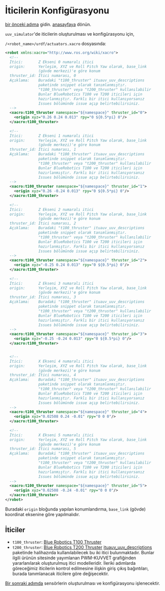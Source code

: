 # İticilerin Konfigürasyonu
[bir önceki adıma](setup-vehicle-parameters.md) gidin.
[anasayfaya](index.md) dönün.

`uuv_simulator`'de iticilerin oluşturulması ve konfigürasyonu için,

`/<robot_name>/urdf/actuators.xacro` dosyasında:

```xml
<robot xmlns:xacro="http://www.ros.org/wiki/xacro">
  <!-- 
  İtici:       Z Ekseni 0 numaralı itici 
  origin:      Yerleşim, XYZ ve Roll Pitch Yaw olarak, base_link 
               (gövde merkezi)'e göre konum
  thruster_id: İtici numarası, 0
  Açıklama:    Buradaki "t100_thruster" ituauv_uuv_descriptions 
               paketinde snippet olarak tanımlanmıştır. 
               "t100_thruster" veya "t200_thruster" kullanılabilir
               Bunlar BlueRobotics T100 ve T200 iticileri için
               hazırlanmıştır. Farklı bir itici kullanıyorsanız
               Issues bölümünde issue açıp belirtebilirsiniz.
  -->
  <xacro:t100_thruster namespace="${namespace}" thruster_id="0">
    <origin xyz="0.26 0.24 0.013" rpy="0 ${0.5*pi} 0"/>
  </xacro:t100_thruster>
  
  <!-- 
  İtici:       Z Ekseni 1 numaralı itici 
  origin:      Yerleşim, XYZ ve Roll Pitch Yaw olarak, base_link 
               (gövde merkezi)'e göre konum
  thruster_id: İtici numarası, 1
  Açıklama:    Buradaki "t100_thruster" ituauv_uuv_descriptions 
               paketinde snippet olarak tanımlanmıştır. 
               "t100_thruster" veya "t200_thruster" kullanılabilir
               Bunlar BlueRobotics T100 ve T200 iticileri için
               hazırlanmıştır. Farklı bir itici kullanıyorsanız
               Issues bölümünde issue açıp belirtebilirsiniz.
  -->
  <xacro:t100_thruster namespace="${namespace}" thruster_id="1">
    <origin xyz="0.26 -0.24 0.013" rpy="0 ${0.5*pi} 0"/>
  </xacro:t100_thruster>
  
  <!-- 
  İtici:       Z Ekseni 2 numaralı itici 
  origin:      Yerleşim, XYZ ve Roll Pitch Yaw olarak, base_link 
               (gövde merkezi)'e göre konum
  thruster_id: İtici numarası, 2
  Açıklama:    Buradaki "t100_thruster" ituauv_uuv_descriptions 
               paketinde snippet olarak tanımlanmıştır. 
               "t100_thruster" veya "t200_thruster" kullanılabilir
               Bunlar BlueRobotics T100 ve T200 iticileri için
               hazırlanmıştır. Farklı bir itici kullanıyorsanız
               Issues bölümünde issue açıp belirtebilirsiniz.
  -->
  <xacro:t100_thruster namespace="${namespace}" thruster_id="2">
    <origin xyz="-0.25 0.24 0.013" rpy="0 ${0.5*pi} 0"/>
  </xacro:t100_thruster>
  
  <!-- 
  İtici:       Z Ekseni 3 numaralı itici 
  origin:      Yerleşim, XYZ ve Roll Pitch Yaw olarak, base_link 
               (gövde merkezi)'e göre konum
  thruster_id: İtici numarası, 3
  Açıklama:    Buradaki "t100_thruster" ituauv_uuv_descriptions 
               paketinde snippet olarak tanımlanmıştır. 
               "t100_thruster" veya "t200_thruster" kullanılabilir
               Bunlar BlueRobotics T100 ve T200 iticileri için
               hazırlanmıştır. Farklı bir itici kullanıyorsanız
               Issues bölümünde issue açıp belirtebilirsiniz.
  -->
  <xacro:t100_thruster namespace="${namespace}" thruster_id="3">
    <origin xyz="-0.25 -0.24 0.013" rpy="0 ${0.5*pi} 0"/>
  </xacro:t100_thruster>


  <!-- 
  İtici:       X Ekseni 4 numaralı itici 
  origin:      Yerleşim, XYZ ve Roll Pitch Yaw olarak, base_link 
               (gövde merkezi)'e göre konum
  thruster_id: İtici numarası, 4
  Açıklama:    Buradaki "t100_thruster" ituauv_uuv_descriptions 
               paketinde snippet olarak tanımlanmıştır. 
               "t100_thruster" veya "t200_thruster" kullanılabilir
               Bunlar BlueRobotics T100 ve T200 iticileri için
               hazırlanmıştır. Farklı bir itici kullanıyorsanız
               Issues bölümünde issue açıp belirtebilirsiniz.
  -->
  <xacro:t100_thruster namespace="${namespace}" thruster_id="4">
    <origin xyz="0.02508 0.24 -0.01" rpy="0 0 0"/>
  </xacro:t100_thruster>
  
  <!-- 
  İtici:       X Ekseni 5 numaralı itici 
  origin:      Yerleşim, XYZ ve Roll Pitch Yaw olarak, base_link 
               (gövde merkezi)'e göre konum
  thruster_id: İtici numarası, 5
  Açıklama:    Buradaki "t100_thruster" ituauv_uuv_descriptions 
               paketinde snippet olarak tanımlanmıştır. 
               "t100_thruster" veya "t200_thruster" kullanılabilir
               Bunlar BlueRobotics T100 ve T200 iticileri için
               hazırlanmıştır. Farklı bir itici kullanıyorsanız
               Issues bölümünde issue açıp belirtebilirsiniz.
  -->
  <xacro:t100_thruster namespace="${namespace}" thruster_id="5">
    <origin xyz="0.02508 -0.24 -0.01" rpy="0 0 0"/>
  </xacro:t100_thruster>
</robot>
```

Buradaki `origin` bloğunda yapılan konumlandırma, `base_link` (gövde) koordinat eksenine göre yapılmalıdır.

## İticiler
- `t100_thruster`: [Blue Robotics T100 Thruster](https://bluerobotics.com/store/retired/t100-thruster/)
- `t200_thruster`: [Blue Robotics T200 Thruster](https://bluerobotics.com/store/thrusters/t100-t200-thrusters/t200-thruster-r2-rp/)
[ituauv_uuv_descriptions](https://github.com/itu-auv/ituauv-uuv-descriptions) paketinde halihazırda kullanılabilecek bu iki itici bulunmaktadır.
Bunlar ilgili ürünün sitesinde yayımlanan PWM-KUVVET grafiğinden yararlanılarak oluşturulmuş itici modelleridir. İleriki adımlarda göreceğimiz
iticilerin kontrol edilmesine ilişkin giriş çıkış bağıntıları, burada tanımlanacak iticilere göre değişecektir. 

[Bir sonraki adımda](setup-sensors.md) sensörlerin oluşturulması ve konfigürasyonu işlenecektir.
